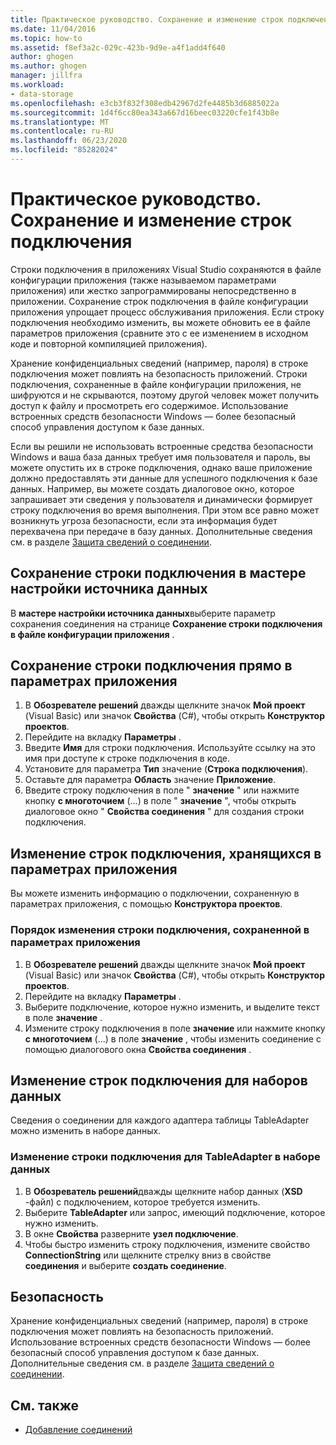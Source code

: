 ```yaml
---
title: Практическое руководство. Сохранение и изменение строк подключения
ms.date: 11/04/2016
ms.topic: how-to
ms.assetid: f8ef3a2c-029c-423b-9d9e-a4f1add4f640
author: ghogen
ms.author: ghogen
manager: jillfra
ms.workload:
- data-storage
ms.openlocfilehash: e3cb3f832f308edb42967d2fe4485b3d6885022a
ms.sourcegitcommit: 1d4f6cc80ea343a667d16beec03220cfe1f43b8e
ms.translationtype: MT
ms.contentlocale: ru-RU
ms.lasthandoff: 06/23/2020
ms.locfileid: "85282024"
---
```

# <a name="how-to-save-and-edit-connection-strings"></a>Практическое руководство. Сохранение и изменение строк подключения
Строки подключения в приложениях Visual Studio сохраняются в файле конфигурации приложения (также называемом параметрами приложения) или жестко запрограммированы непосредственно в приложении. Сохранение строк подключения в файле конфигурации приложения упрощает процесс обслуживания приложения. Если строку подключения необходимо изменить, вы можете обновить ее в файле параметров приложения (сравните это с ее изменением в исходном коде и повторной компиляцией приложения).

Хранение конфиденциальных сведений (например, пароля) в строке подключения может повлиять на безопасность приложений. Строки подключения, сохраненные в файле конфигурации приложения, не шифруются и не скрываются, поэтому другой человек может получить доступ к файлу и просмотреть его содержимое. Использование встроенных средств безопасности Windows — более безопасный способ управления доступом к базе данных.

Если вы решили не использовать встроенные средства безопасности Windows и ваша база данных требует имя пользователя и пароль, вы можете опустить их в строке подключения, однако ваше приложение должно предоставлять эти данные для успешного подключения к базе данных. Например, вы можете создать диалоговое окно, которое запрашивает эти сведения у пользователя и динамически формирует строку подключения во время выполнения. При этом все равно может возникнуть угроза безопасности, если эта информация будет перехвачена при передаче в базу данных.
Дополнительные сведения см. в разделе [Защита сведений о соединении](/dotnet/framework/data/adonet/protecting-connection-information).

## <a name="to-save-a-connection-string-from-within-the-data-source-configuration-wizard"></a>Сохранение строки подключения в мастере настройки источника данных
В **мастере настройки источника данных**выберите параметр сохранения соединения на странице **Сохранение строки подключения в файле конфигурации приложения** .

## <a name="to-save-a-connection-string-directly-into-application-settings"></a>Сохранение строки подключения прямо в параметрах приложения
1. В **Обозревателе решений** дважды щелкните значок **Мой проект** (Visual Basic) или значок **Свойства** (C#), чтобы открыть **Конструктор проектов**.
1. Перейдите на вкладку **Параметры** .
1. Введите **Имя** для строки подключения. Используйте ссылку на это имя при доступе к строке подключения в коде.
1. Установите для параметра **Тип** значение (**Строка подключения**).
1. Оставьте для параметра **Область** значение **Приложение**.
1. Введите строку подключения в поле " **значение** " или нажмите кнопку **с многоточием** (...) в поле " **значение** ", чтобы открыть диалоговое окно " **Свойства соединения** " для создания строки подключения.

## <a name="edit-connection-strings-stored-in-application-settings"></a>Изменение строк подключения, хранящихся в параметрах приложения
Вы можете изменить информацию о подключении, сохраненную в параметрах приложения, с помощью **Конструктора проектов**.

### <a name="to-edit-a-connection-string-stored-in-application-settings"></a>Порядок изменения строки подключения, сохраненной в параметрах приложения
1. В **Обозревателе решений** дважды щелкните значок **Мой проект** (Visual Basic) или значок **Свойства** (C#), чтобы открыть **Конструктор проектов**.
1. Перейдите на вкладку **Параметры** .
1. Выберите подключение, которое нужно изменить, и выделите текст в поле **значение** .
1. Измените строку подключения в поле **значение** или нажмите кнопку **с многоточием** (...) в поле **значение** , чтобы изменить соединение с помощью диалогового окна **Свойства соединения** .

## <a name="edit-connection-strings-for-datasets"></a>Изменение строк подключения для наборов данных
Сведения о соединении для каждого адаптера таблицы TableAdapter можно изменить в наборе данных.

### <a name="to-edit-a-connection-string-for-a-tableadapter-in-a-dataset"></a>Изменение строки подключения для TableAdapter в наборе данных
1. В **Обозреватель решений**дважды щелкните набор данных (**XSD** -файл) с подключением, которое требуется изменить.
1. Выберите **TableAdapter** или запрос, имеющий подключение, которое нужно изменить.
1. В окне **Свойства** разверните **узел подключение**.
1. Чтобы быстро изменить строку подключения, измените свойство **ConnectionString** или щелкните стрелку вниз в свойстве **соединения** и выберите **создать соединение**.

## <a name="security"></a>Безопасность
Хранение конфиденциальных сведений (например, пароля) в строке подключения может повлиять на безопасность приложений. Использование встроенных средств безопасности Windows — более безопасный способ управления доступом к базе данных.
Дополнительные сведения см. в разделе [Защита сведений о соединении](/dotnet/framework/data/adonet/protecting-connection-information).

## <a name="see-also"></a>См. также

- [Добавление соединений](../data-tools/add-new-connections.md)
